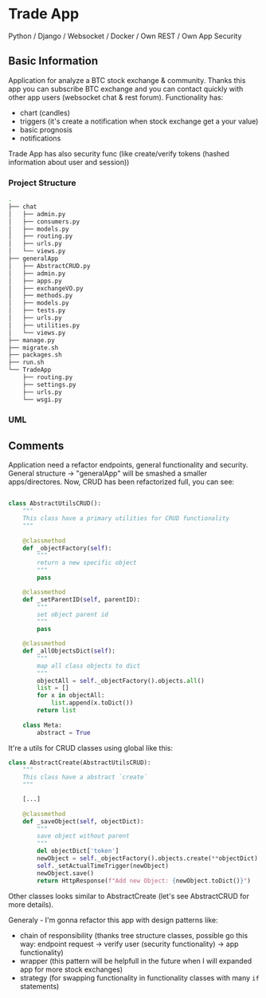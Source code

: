 # Trade App
Python / Django / Websocket / Docker / Own REST / Own App Security

## Basic Information

Application for analyze a BTC stock exchange & community. Thanks this app you can subscribe BTC exchange and you can contact quickly with other app users (websocket chat & rest forum). Functionality has:
- chart (candles)
- triggers (it's create a notification when stock exchange get a your value)
- basic prognosis
- notifications

Trade App has also security func (like create/verify tokens (hashed information about user and session))

### Project Structure

```bash
.
├── chat
│   ├── admin.py
│   ├── consumers.py
│   ├── models.py
│   ├── routing.py
│   ├── urls.py
│   └── views.py
├── generalApp
│   ├── AbstractCRUD.py
│   ├── admin.py
│   ├── apps.py
│   ├── exchangeVO.py
│   ├── methods.py
│   ├── models.py
│   ├── tests.py
│   ├── urls.py
│   ├── utilities.py
│   └── views.py
├── manage.py
├── migrate.sh
├── packages.sh
├── run.sh
└── TradeApp
    ├── routing.py
    ├── settings.py
    ├── urls.py
    └── wsgi.py

```

### UML

## Comments

Application need a refactor endpoints, general functionality and security. General structure -> "generalApp" will be smashed a smaller apps/directores. Now, CRUD has been refactorized full, you can see:

```python

class AbstractUtilsCRUD():
    """
    This class have a primary utilities for CRUD functionality
    """
    
    @classmethod
    def _objectFactory(self):
        """
        return a new specific object
        """
        pass

    @classmethod
    def _setParentID(self, parentID):
        """
        set object parent id
        """
        pass

    @classmethod
    def _allObjectsDict(self):
        """
        map all class objects to dict
        """
        objectAll = self._objectFactory().objects.all()
        list = []
        for x in objectAll:
            list.append(x.toDict())
        return list
    
    class Meta:
        abstract = True
```

It're a utils for CRUD classes using global like this:

```python
class AbstractCreate(AbstractUtilsCRUD):
    """
    This class have a abstract `create`
    """

    [...]
    
    @classmethod
    def _saveObject(self, objectDict):
        """
        save object without parent
        """
        del objectDict['token']
        newObject = self._objectFactory().objects.create(**objectDict)
        self._setActualTimeTrigger(newObject)
        newObject.save()
        return HttpResponse(f"Add new Object: {newObject.toDict()}")

```
Other classes looks similar to AbstractCreate (let's see AbstractCRUD for more details).

Generaly - I'm gonna refactor this app with design patterns like:
- chain of responsibility (thanks tree structure classes, possible go this way: endpoint request -> verify user (security functionality) -> app functionality)
- wrapper (this pattern will be helpfull in the future when I will expanded app for more stock exchanges)
- strategy (for swapping functionality in functionality classes with many `if` statements)
